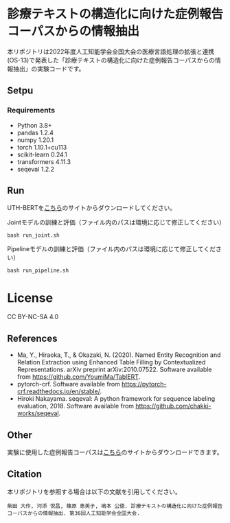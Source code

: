 # 診療テキストの構造化に向けた症例報告コーパスからの情報抽出

本リポジトリは2022年度人工知能学会全国大会の医療言語処理の拡張と連携 (OS-13)で発表した「診療テキストの構造化に向けた症例報告コーパスからの情報抽出」の実験コードです。

## Setpu
### Requirements

- Python 3.8+
- pandas 1.2.4
- numpy 1.20.1
- torch 1.10.1+cu113
- scikit-learn 0.24.1
- transformers 4.11.3
- seqeval 1.2.2

## Run

 UTH-BERTを[こちら](https://ai-health.m.u-tokyo.ac.jp/home/research/uth-bert)のサイトからダウンロードしてください。

Jointモデルの訓練と評価（ファイル内のパスは環境に応じて修正してください）
```
bash run_joint.sh
```

Pipelineモデルの訓練と評価（ファイル内のパスは環境に応じて修正してください）
```
bash run_pipeline.sh
```

# License
CC BY-NC-SA 4.0

## References

- Ma, Y., Hiraoka, T., & Okazaki, N. (2020). Named Entity Recognition and Relation Extraction using Enhanced Table Filling by Contextualized Representations. arXiv preprint arXiv:2010.07522. Software available from https://github.com/YoumiMa/TablERT.
- pytorch-crf. Software available from https://pytorch-crf.readthedocs.io/en/stable/.
- Hiroki Nakayama. seqeval: A python framework for sequence labeling evaluation, 2018. Software available from https://github.com/chakki-works/seqeval.

## Other
実験に使用した症例報告コーパスは[こちら](https://ai-health.m.u-tokyo.ac.jp/home/research/corpus)のサイトからダウンロードできます。

## Citation

本リポジトリを参照する場合は以下の文献を引用してください。

```
柴田 大作, 河添 悦昌, 篠原 恵美子, 嶋本 公徳. 診療テキストの構造化に向けた症例報告コーパスからの情報抽出. 第36回人工知能学会全国大会.
```
